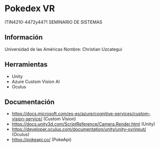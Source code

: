 # Pokedex VR

ITIN4210-4472y4471 SEMINARIO DE SISTEMAS

## Información

 Universidad de las Américas
 Nombre: Christian Uzcategui
 
## Herramientas

- Unity
- Azure Custom Vision AI
- Oculus


## Documentación
- https://docs.microsoft.com/es-es/azure/cognitive-services/custom-vision-service/	(Custom Vision)
- https://docs.unity3d.com/ScriptReference/Camera.Render.html	(Unity)
- https://developer.oculus.com/documentation/unity/unity-ovrinput/	(Oculus)
- https://pokeapi.co/ (PokeApi)

